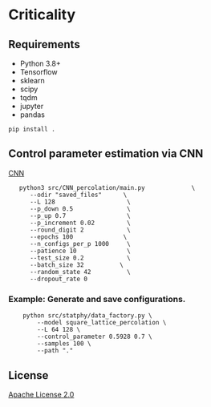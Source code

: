 # Criticality

## Requirements

* Python 3.8+
* Tensorflow
* sklearn
* scipy
* tqdm
* jupyter
* pandas

```shell
pip install .

```
## Control parameter estimation via CNN

[CNN](https://drive.google.com/file/d/1672V_ZPCHSVUohgRHw1nHLROkyo8_rJI/view?usp=sharing)

 ```shell
    python3 src/CNN_percolation/main.py             \
       --odir "saved_files"      \
       --L 128                    \
       --p_down 0.5               \
       --p_up 0.7                 \
       --p_increment 0.02         \
       --round_digit 2            \
       --epochs 100              \
       --n_configs_per_p 1000     \
       --patience 10              \
       --test_size 0.2            \
       --batch_size 32          \
       --random_state 42          \
       --dropout_rate 0          
 ```

 ### Example: Generate and save configurations.

```shell
    python src/statphy/data_factory.py \
        --model square_lattice_percolation \
        --L 64 128 \
        --control_parameter 0.5928 0.7 \
        --samples 100 \
        --path "."
```

## License
[Apache License 2.0](https://github.com/bisonai/mobilenetv3-tensorflow/blob/master/LICENSE)
